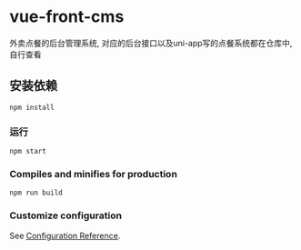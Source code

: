 # vue-front-cms
外卖点餐的后台管理系统, 对应的后台接口以及uni-app写的点餐系统都在仓库中, 自行查看

## 安装依赖
```
npm install
```

### 运行
```
npm start
```

### Compiles and minifies for production
```
npm run build
```

### Customize configuration
See [Configuration Reference](https://cli.vuejs.org/config/).
